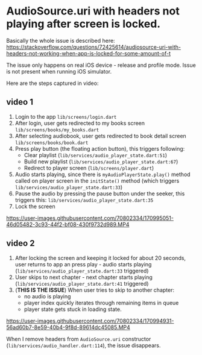# AudioSource.uri with headers not playing after screen is locked.

Basically the whole issue is described here: https://stackoverflow.com/questions/72425614/audiosource-uri-with-headers-not-working-when-app-is-locked-for-some-amount-of-t

The issue only happens on real iOS device - release and profile mode. Issue is not present when running iOS simulator.

Here are the steps captured in video:

## video 1
1. Login to the app `lib/screens/login.dart`
2. After login, user gets redirected to my books screen `lib/screens/books/my_books.dart`
3. After selecting audiobook, user gets redirected to book detail screen `lib/screens/books/book.dart`
4. Press play button (the floating action button), this triggers following:
    - Clear playlist (`lib/services/audio_player_state.dart:51`)
    - Build new playlist (`lib/services/audio_player_state.dart:67`)
    - Redirect to player screen (`lib/screens/player.dart`)
5. Audio starts playing, since there is `myAudioPlayerState.play()` method called on player screen in the `initState()` method (which triggers `lib/services/audio_player_state.dart:33`)
6. Pause the audio by pressing the pause button under the seeker, this triggers this: `lib/services/audio_player_state.dart:35`
7. Lock the screen

https://user-images.githubusercontent.com/70802334/170995051-46d05482-3c93-44f2-bf08-430f9732d989.MP4

## video 2
1. After locking the screen and keeping it locked for about 20 seconds, user returns to app an press play - audio starts playing (`lib/services/audio_player_state.dart:33` triggered)
2. User skips to next chapter - next chapter starts playing (`lib/services/audio_player_state.dart:41` triggered)
3. (**THIS IS THE ISSUE**) When user tries to skip to another chapter: 
    - no audio is playing
    - player index quickly iterates through remaining items in queue
    - player state gets stuck in loading state.

https://user-images.githubusercontent.com/70802334/170994931-56ad60b7-8e59-40b4-9f8d-89614dc45085.MP4

When I remove headers from `AudioSource.uri` constructor (`lib/services/audio_handler.dart:114`), the issue disappears.
